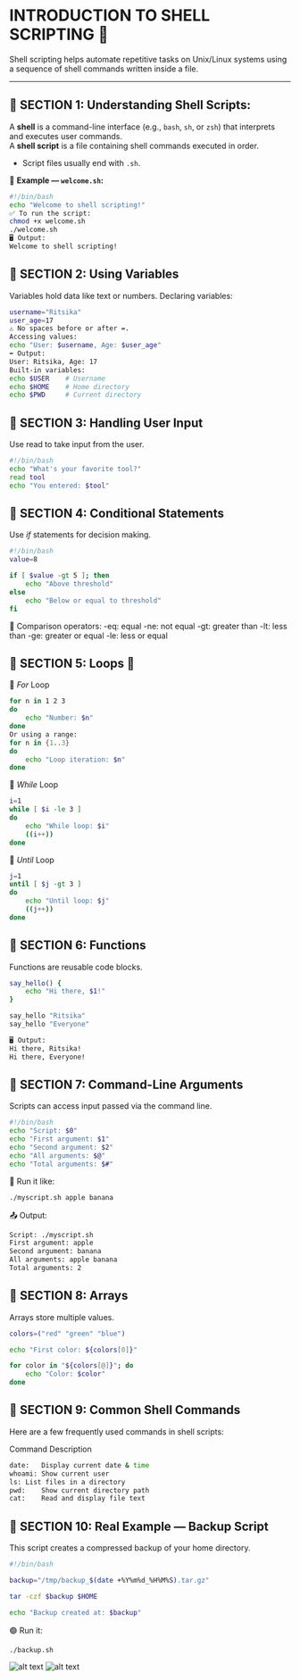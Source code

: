 #  INTRODUCTION TO SHELL SCRIPTING 🐚

Shell scripting helps automate repetitive tasks on Unix/Linux systems using a sequence of shell commands written inside a file.

---

## 📍 __SECTION 1: Understanding Shell Scripts:__

A **shell** is a command-line interface (e.g., `bash`, `sh`, or `zsh`) that interprets and executes user commands.  
A **shell script** is a file containing shell commands executed in order.

- Script files usually end with `.sh`.

📝 **Example — `welcome.sh`:**

```bash
#!/bin/bash
echo "Welcome to shell scripting!"
✅ To run the script:
chmod +x welcome.sh
./welcome.sh
🖥️ Output:
Welcome to shell scripting!
```

## 📍 **SECTION 2: Using Variables**

Variables hold data like text or numbers.
Declaring variables:
```bash
username="Ritsika"
user_age=17
⚠️ No spaces before or after =.
Accessing values:
echo "User: $username, Age: $user_age"
➡️ Output:
User: Ritsika, Age: 17
Built-in variables:
echo $USER    # Username
echo $HOME    # Home directory
echo $PWD     # Current directory
```

## 📍 **SECTION 3: Handling User Input**
Use read to take input from the user.
```bash
#!/bin/bash
echo "What's your favorite tool?"
read tool
echo "You entered: $tool"
```

## 📍 **SECTION 4: Conditional Statements**
Use *if* statements for decision making.

```bash
#!/bin/bash
value=8

if [ $value -gt 5 ]; then
    echo "Above threshold"
else
    echo "Below or equal to threshold"
fi
```

📌 Comparison operators:
-eq: equal
-ne: not equal
-gt: greater than
-lt: less than
-ge: greater or equal
-le: less or equal


## 📍 **SECTION 5: Loops** 🔁

🔁 *For* Loop
```bash
for n in 1 2 3
do
    echo "Number: $n"
done
Or using a range:
for n in {1..3}
do
    echo "Loop iteration: $n"
done
```

🔁 *While* Loop
```bash
i=1
while [ $i -le 3 ]
do
    echo "While loop: $i"
    ((i++))
done
```

🔁 *Until* Loop
```bash
j=1
until [ $j -gt 3 ]
do
    echo "Until loop: $j"
    ((j++))
done
```

## 📍 **SECTION 6: Functions**
Functions are reusable code blocks.

```bash
say_hello() {
    echo "Hi there, $1!"
}

say_hello "Ritsika"
say_hello "Everyone"
```
```bash
🖥️ Output:
Hi there, Ritsika!
Hi there, Everyone!
```


## 📍 **SECTION 7: Command-Line Arguments**
Scripts can access input passed via the command line.
```bash
#!/bin/bash
echo "Script: $0"
echo "First argument: $1"
echo "Second argument: $2"
echo "All arguments: $@"
echo "Total arguments: $#"
```

📎 Run it like:
```bash
./myscript.sh apple banana
```

📤 Output:
```bash
Script: ./myscript.sh
First argument: apple
Second argument: banana
All arguments: apple banana
Total arguments: 2
```

## 📍 **SECTION 8: Arrays**
Arrays store multiple values.
```bash
colors=("red" "green" "blue")

echo "First color: ${colors[0]}"

for color in "${colors[@]}"; do
    echo "Color: $color"
done
```

## 📍 **SECTION 9: Common Shell Commands**

Here are a few frequently used commands in shell scripts:

Command	Description
```bash
date:	Display current date & time
whoami:	Show current user
ls:	List files in a directory
pwd:	Show current directory path
cat:	Read and display file text
```

## 📍 **SECTION 10: Real Example — Backup Script**
This script creates a compressed backup of your home directory.
```bash
#!/bin/bash

backup="/tmp/backup_$(date +%Y%m%d_%H%M%S).tar.gz"

tar -czf $backup $HOME

echo "Backup created at: $backup"
```
🟢 Run it:
```bash
./backup.sh
```



![alt text](<Screenshot 2025-08-23 at 11.48.38 AM.png>)
![alt text](<Screenshot 2025-08-23 at 12.22.18 PM.png>)
